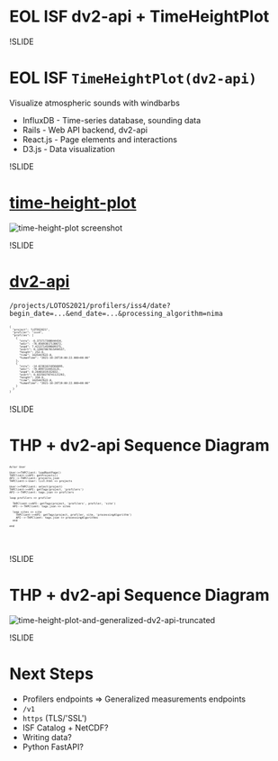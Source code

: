 # EOL ISF dv2-api + TimeHeightPlot

!SLIDE

# EOL ISF `TimeHeightPlot(dv2-api)`

Visualize atmospheric sounds with windbarbs

- InfluxDB - Time-series database, sounding data
- Rails - Web API backend, dv2-api
- React.js - Page elements and interactions
- D3.js - Data visualization

!SLIDE

# [time-height-plot](http://datavis.eol.ucar.edu/time-height-plot/)

![time-height-plot screenshot](images/time-height-plot.png)

!SLIDE

# [dv2-api](https://ncar.github.io/dv2-api/api/swagger-ui/)

`/projects/LOTOS2021/profilers/iss4/date?begin_date=...&end_date=...&processing_algorithm=nima`

<pre class="code-wrapper" style="font-size: 0.4em;">
<code class="json hls">{
  "project": "LOTOS2021",
  "profiler": "iss4",
  "profiles": [
    {
      "snrw": -6.373717308044434,
      "wdir": -76.05693817138672,
      "wspd": 7.4213714599609375,
      "wvert": 0.12067867815494537,
      "height": 252.0,
      "time": 1635447622.0,
      "humanTime": "2021-10-28T19:00:22.000+00:00"
    },
    {
      "snrw": -14.623616218566895,
      "wdir": -79.0997314453125,
      "wspd": 8.26481819152832,
      "wvert": 0.02250278741121292,
      "height": 350.0,
      "time": 1635447622.0,
      "humanTime": "2021-10-28T19:00:22.000+00:00"
    }
  }
}
</code>
</pre>

!SLIDE

# THP + dv2-api Sequence Diagram

<pre class="code-wrapper" style="font-size: 0.4em;">
<code class="plaintext hls">Actor User

User->+THPClient: loadRootPage()
THPClient->+API: getProjects()
API-->-THPClient: projects.json
THPClient->-User: list.html => projects

User->+THPClient: select(project)
THPClient->+API: getTags(project, 'profilers')
API-->-THPClient: tags.json => profilers

loop profilers => profiler

  THPClient->+API: getTags(project, 'profilers', profiler, 'site')
  API-->-THPClient: tags.json => sites

  loop sites => site
    THPClient->+API: getTags(project, profiler, site, 'processingAlgorithm')
    API-->-THPClient: tags.json => processingAlgorithms
  end

end
</pre>
</code>

!SLIDE

# THP + dv2-api Sequence Diagram

![time-height-plot-and-generalized-dv2-api-truncated](images/time-height-plot-and-generalized-dv2-api-truncated.png)

!SLIDE

# Next Steps

- Profilers endpoints => Generalized measurements endpoints
- `/v1`
- `https` (TLS/'SSL')
- ISF Catalog + NetCDF?
- Writing data?
- Python FastAPI?
